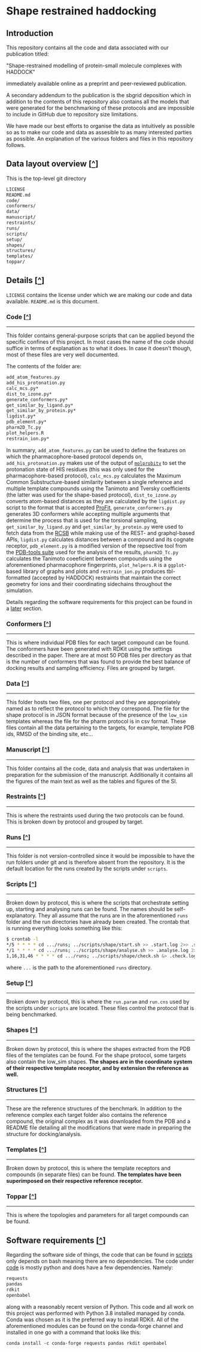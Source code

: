 # Shape restrained haddocking

## Introduction

This repository contains all the code and data associated with our publication
titled:

"Shape-restrained modelling of protein-small molecule complexes with HADDOCK"

immediately available online as a preprint and peer-reviewed publication.

A secondary addendum to the publication is the sbgrid deposition which in addition
to the contents of this repository also contains all the models that were generated
for the benchmarking of these protocols and are impossible to include in GitHub due
to repository size limitations.

We have made our best efforts to organise the data as intuitively as possible so as
to make our code and data as assesible to as many interested parties as possible. An
explanation of the various folders and files in this repository follows.

## Data layout overview [[^](#shape-restrained-haddocking)]

This is the top-level git directory

```sh
LICENSE
README.md
code/
conformers/
data/
manuscript/
restraints/
runs/
scripts/
setup/
shapes/
structures/
templates/
toppar/
```

## Details [[^](#shape-restrained-haddocking)]

`LICENSE` contains the license under which we are making our code and data available.
`README.md` is this document.

### Code [[^](#shape-restrained-haddocking)]

---

This folder contains general-purpose scripts that can be applied beyond the
specific confines of this project. In most cases the name of the code should
suffice in terms of explanation as to what it does. In case it doesn't though,
most of these files are very well documented.

The contents of the folder are:

```sh
add_atom_features.py
add_his_protonation.py
calc_mcs.py*
dist_to_izone.py*
generate_conformers.py*
get_similar_by_ligand.py*
get_similar_by_protein.py*
ligdist.py*
pdb_element.py*
pharm2D_Tc.py
plot_helpers.R
restrain_ion.py*
```

In summary, `add_atom_features.py` can be used to define the features on which the
pharmacophore-based protocol depends on, `add_his_protonation.py` makes use of the
output of [`molprobity`](http://molprobity.biochem.duke.edu/) to set the protonation
state of HIS residues (this was only used for the pharmacophore-based protocol),
`calc_mcs.py` calculates the Maximum Common Substructure-based similarity between
a single reference and multiple template compounds using the Tanimoto and Tversky
coefficients (the latter was used for the shape-based protocol), `dist_to_izone.py`
converts atom-based distances as they are calculated by the `ligdist.py` script to
the format that is accepted [ProFit](http://www.bioinf.org.uk/software/profit/),
`generate_conformers.py` generates 3D conformers while accepting multiple arguments
that determine the process that is used for the torsional sampling, `get_similar_by_ligand.py`
and `get_similar_by_protein.py` were used to fetch data from the [RCSB](https://www.rcsb.org/)
while making use of the REST- and graphql-based APIs, `ligdist.py` calculates distances
between a compound and its cognate receptor, `pdb_element.py` is a modified version of
the repsective tool from the [PDB-tools suite](https://www.bonvinlab.org/pdb-tools/)
used for the analysis of the results, `pharm2D_Tc.py` calculates the Tanimoto
coeeficient between compounds using the aforementioned pharmacophore fingerprints,
`plot_helpers.R` is a `ggplot`-based library of graphs and plots and `restrain_ion.py`
produces tbl-formatted (accepted by HADDOCK) restraints that maintain the correct
geometry for ions and their coordinating sidechains throughout the simulation.

Details regarding the software requirements for this project can be found in a
[later](#software-requirements-) section.

### Conformers [[^](#shape-restrained-haddocking)]

---

This is where individual PDB files for each target compound can be found. The
conformers have been generated with RDKit using the settings described in the
paper. There are at most 50 PDB files per directory as that is the number of
conformers that was found to provide the best balance of docking results and
sampling efficiency. Files are grouped by target.

### Data [[^](#shape-restrained-haddocking)]

---

This folder hosts two files, one per protocol and they are appropriately named as to
reflect the protocol to which they correspond. The file for the shape protocol is in
JSON format because of the presence of the `low_sim` templates whereas the file for
the pharm protocol is in csv format. These files contain all the data pertaining to
the targets, for example, template PDB ids, RMSD of the binding site, etc...

### Manuscript [[^](#shape-restrained-haddocking)]

---

This folder contains all the code, data and analysis that was undertaken in preparation
for the submission of the manuscript. Additionally it contains all the figures of the
main text as well as the tables and figures of the SI.

### Restraints [[^](#shape-restrained-haddocking)]

---

This is where the restraints used during the two protocols can be found. This is
broken down by protocol and grouped by target.

### Runs [[^](#shape-restrained-haddocking)]

---

This folder is not version-controlled since it would be impossible to have
the run folders under git and is therefore absent from the repository. It is the
default location for the runs created by the scripts under `scripts`.

### Scripts [[^](#shape-restrained-haddocking)]

---

Broken down by protocol, this is where the scripts that orchestrate setting up,
starting and analysing runs can be found. The names should be self-explanatory.
They all assume that the runs are in the aforementioned `runs` folder and the
run directories have already been created. The crontab that is running everything
looks something like this:

```sh
$ crontab -l
*/5 * * * * cd .../runs; ../scripts/shape/start.sh >> .start.log 2>> .start.err
*/1 * * * * cd .../runs; ../scripts/shape/analyse.sh >> .analyse.log 2>> .analyse.err
1,16,31,46 * * * * cd .../runs; ../scripts/shape/check.sh &> .check.log
```

where `...` is the path to the aforementioned `runs` directory.

### Setup [[^](#shape-restrained-haddocking)]

---

Broken down by protocol, this is where the `run.param` and `run.cns` used by the
scripts under `scripts` are located. These files control the protocol that is being
benchmarked.

### Shapes [[^](#shape-restrained-haddocking)]

---

Broken down by protocol, this is where the shapes extracted from the PDB files of
the templates can be found. For the shape protocol, some targets also contain the
low_sim shapes. **The shapes are in the coordinate system of their respective
template receptor, and by extension the reference as well.**

### Structures [[^](#shape-restrained-haddocking)]

---

These are the reference structures of the benchmark. In addition to the reference
complex each target folder also contains the reference compound, the original complex
as it was downloaded from the PDB and a README file detailing all the modifications
that were made in preparing the structure for docking/analysis.

### Templates [[^](#shape-restrained-haddocking)]

---

Broken down by protocol, this is where the template receptors and compounds (in
separate files) can be found. **The templates have been superimposed on their
respective reference receptor.**

### Toppar [[^](#shape-restrained-haddocking)]

---

This is where the topologies and parameters for all target compounds can
be found.

## Software requirements [[^](#shape-restrained-haddocking)]

Regarding the software side of things, the code that can be found in [scripts](scripts)
only depends on bash meaning there are no dependencies. The code under [code](code) is
mostly python and does have a few dependencies. Namely:

```sh
requests
pandas
rdkit
openbabel
```

along with a reasonably recent version of Python. This code and all work on this
project was performed with Python 3.8 installed managed by conda. Conda was chosen
as it is the preferred way to install RDKit. All of the aforementioned modules can
be found on the conda-forge channel and installed in one go with a command that looks
like this:

`conda install -c conda-forge requests pandas rkdit openbabel`
